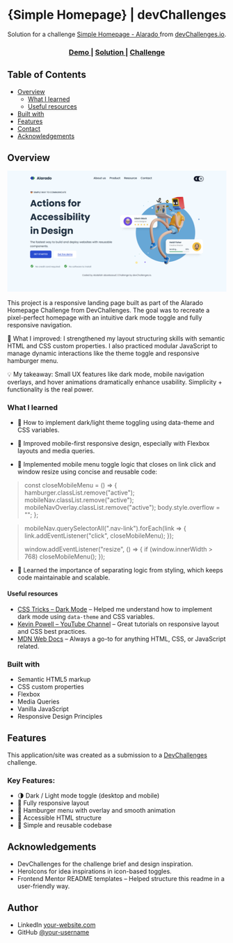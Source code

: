 <!-- Please update value in the {}  -->

<h1 align="center">{Simple Homepage} | devChallenges</h1>

<div align="center">
   Solution for a challenge <a href="https://devchallenges.io/challenge/simple-hompage-alarado" target="_blank">Simple Homepage - Alarado </a> from <a href="http://devchallenges.io" target="_blank">devChallenges.io</a>.
</div>

<div align="center">
  <h3>
    <a href="https://whompage.netlify.app/">
      Demo
    </a>
    <span> | </span>
    <a href="https://github.com/Saoud2021/simple-homepage-master">
      Solution
    </a>
    <span> | </span>
    <a href="https://devchallenges.io/challenge/simple-hompage-alarado">
      Challenge
    </a>
  </h3>
</div>

<!-- TABLE OF CONTENTS -->

## Table of Contents

- [Overview](#overview)
  - [What I learned](#what-i-learned)
  - [Useful resources](#useful-resources)
- [Built with](#built-with)
- [Features](#features)
- [Contact](#contact)
- [Acknowledgements](#acknowledgements)

<!-- OVERVIEW -->

## Overview

![screenshot](./design/whompage.netlify.app_.png)

This project is a responsive landing page built as part of the Alarado Homepage Challenge from DevChallenges. The goal was to recreate a pixel-perfect homepage with an intuitive dark mode toggle and fully responsive navigation.

🔧 What I improved:
I strengthened my layout structuring skills with semantic HTML and CSS custom properties. I also practiced modular JavaScript to manage dynamic interactions like the theme toggle and responsive hamburger menu.

💡 My takeaway:
Small UX features like dark mode, mobile navigation overlays, and hover animations dramatically enhance usability. Simplicity + functionality is the real power.

### What I learned

- 🧠 How to implement dark/light theme toggling using data-theme and CSS variables.

- 💪 Improved mobile-first responsive design, especially with Flexbox layouts and media queries.

- 🔄 Implemented mobile menu toggle logic that closes on link click and window resize using concise and reusable code: 
 > const closeMobileMenu = () => {
 > hamburger.classList.remove("active");
 > mobileNav.classList.remove("active");
 >  mobileNavOverlay.classList.remove("active");
 >  body.style.overflow = "";
  };

  > mobileNav.querySelectorAll(".nav-link").forEach(link => {
  >  link.addEventListener("click", closeMobileMenu);
  });
  > 
  > window.addEventListener("resize", () => {
  > if (window.innerWidth > 768) closeMobileMenu();
  });


- 🧩 Learned the importance of separating logic from styling, which keeps code maintainable and scalable.

#### Useful resources

- [CSS Tricks – Dark Mode](https://css-tricks.com/a-complete-guide-to-dark-mode-on-the-web/) – Helped me understand how to implement dark mode using `data-theme` and CSS variables.
- [Kevin Powell – YouTube Channel](https://www.youtube.com/@KevinPowell) – Great tutorials on responsive layout and CSS best practices.
- [MDN Web Docs](https://developer.mozilla.org/en-US/) – Always a go-to for anything HTML, CSS, or JavaScript related.


### Built with

<!-- This section should list any major frameworks that you built your project using. Here are a few examples.-->

- Semantic HTML5 markup
- CSS custom properties
- Flexbox
- Media Queries
- Vanilla JavaScript
- Responsive Design Principles


## Features

<!-- List the features of your application or follow the template. Don't share the figma file here :) -->

This application/site was created as a submission to a [DevChallenges](https://devchallenges.io/challenges-dashboard) challenge.

### Key Features:


- 🌗 Dark / Light mode toggle (desktop and mobile)
- 📱 Fully responsive layout
- 🍔 Hamburger menu with overlay and smooth animation
- 🎯 Accessible HTML structure
- 🧪 Simple and reusable codebase

## Acknowledgements

- DevChallenges for the challenge brief and design inspiration.
- HeroIcons for idea inspirations in icon-based toggles.
- Frontend Mentor README templates – Helped structure this readme in a user-friendly way.

## Author

- LinkedIn [your-website.com](https://www.linkedin.com/in/abdallahsaoud/)
- GitHub [@your-username](https://github.com/Saoud2021)

